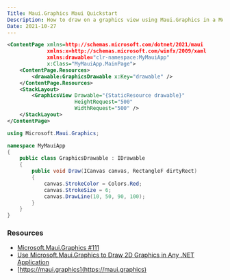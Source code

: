 ```yaml
---
Title: Maui.Graphics Maui Quickstart
Description: How to draw on a graphics view using Maui.Graphics in a MAUI application
Date: 2021-10-27
---
```


```xml
<ContentPage xmlns=http://schemas.microsoft.com/dotnet/2021/maui
             xmlns:x=http://schemas.microsoft.com/winfx/2009/xaml
             xmlns:drawable="clr-namespace:MyMauiApp"
             x:Class="MyMauiApp.MainPage">
    <ContentPage.Resources>
        <drawable:GraphicsDrawable x:Key="drawable" />
    </ContentPage.Resources>
    <StackLayout>
        <GraphicsView Drawable="{StaticResource drawable}"
                      HeightRequest="500"
                      WidthRequest="500" />
    </StackLayout>
</ContentPage>
```

```cs
using Microsoft.Maui.Graphics;

namespace MyMauiApp
{
    public class GraphicsDrawable : IDrawable
    {
        public void Draw(ICanvas canvas, RectangleF dirtyRect)
        {
            canvas.StrokeColor = Colors.Red;
            canvas.StrokeSize = 6;
            canvas.DrawLine(10, 50, 90, 100);
        }      
    }
}
```

### Resources

* [Microsoft.Maui.Graphics #111](https://github.com/dotnet/Microsoft.Maui.Graphics/discussions/111)
* [Use Microsoft.Maui.Graphics to Draw 2D Graphics in Any .NET Application](https://swharden.com/blog/2022-05-25-maui-graphics)
* [https://maui.graphics](https://maui.graphics)
